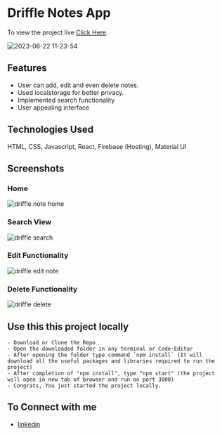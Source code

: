 # Driffle Notes App

To view the project live [Click Here](https://driffle-assessment.web.app/).

![2023-06-22 11-23-54](https://github.com/harshgupta20/driffle-assessment/assets/59175412/4b10db45-8d86-44f3-8a80-fec24ac8078f)


## Features
- User can add, edit and even delete notes.
- Used localstorage for better privacy.
- Implemented search functionality
- User appealing interface 


## Technologies Used
HTML, CSS, Javascript, React, Firebase (Hosting), Material UI

## Screenshots

 ### Home
![driffle note home](https://github.com/harshgupta20/driffle-assessment/assets/59175412/b33024f0-0393-46f6-94ca-6a82fe594453)

 ### Search View
![driffle search](https://github.com/harshgupta20/driffle-assessment/assets/59175412/4ce85bfb-9751-43cb-87dc-9e7dc4ea0dfe)

 ### Edit Functionality
![driffle edit note](https://github.com/harshgupta20/driffle-assessment/assets/59175412/bc6d5813-4643-4ddd-a7f0-e9f6951239d8)

 ### Delete Functionality
![driffle delete](https://github.com/harshgupta20/driffle-assessment/assets/59175412/72e28a9e-5b31-47a9-ace4-aec8269500f2)



## Use this this project locally
    - Download or Clone the Repo
    - Open the downloaded folder in any terminal or Code-Editor
    - After opening the folder type command `npm install` (It will download all the useful packages and libraries required to run the project)
    - After completion of "npm install", type "npm start" (the project will open in new tab of browser and run on port 3000)
    - Congrats, You just started the project locally.
    
    
## To Connect with me
 - [linkedin](https://www.linkedin.com/in/harshgupta2001/)
